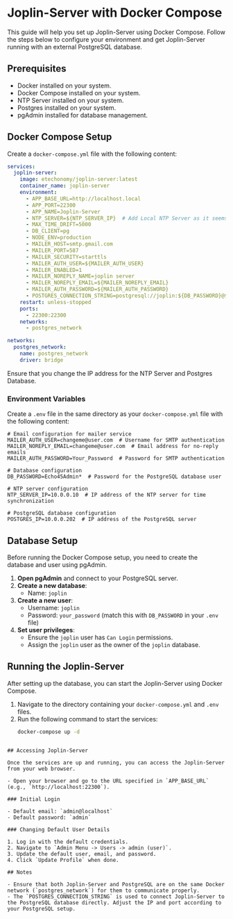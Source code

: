 # Joplin-Server with Docker Compose

This guide will help you set up Joplin-Server using Docker Compose. Follow the steps below to configure your environment and get Joplin-Server running with an external PostgreSQL database.

## Prerequisites

- Docker installed on your system.
- Docker Compose installed on your system.
- NTP Server installed on your system.
- Postgres installed on your system.
- pgAdmin installed for database management.

## Docker Compose Setup

Create a `docker-compose.yml` file with the following content:

```yaml
services:
  joplin-server:
    image: etechonomy/joplin-server:latest
    container_name: joplin-server
    environment:
      - APP_BASE_URL=http://localhost.local
      - APP_PORT=22300
      - APP_NAME=Joplin-Server
      - NTP_SERVER=${NTP_SERVER_IP}  # Add Local NTP Server as it seems Joplin won't boot correctly with no internet connection
      - MAX_TIME_DRIFT=5000
      - DB_CLIENT=pg
      - NODE_ENV=production
      - MAILER_HOST=smtp.gmail.com
      - MAILER_PORT=587
      - MAILER_SECURITY=starttls
      - MAILER_AUTH_USER=${MAILER_AUTH_USER}
      - MAILER_ENABLED=1
      - MAILER_NOREPLY_NAME=joplin server
      - MAILER_NOREPLY_EMAIL=${MAILER_NOREPLY_EMAIL}
      - MAILER_AUTH_PASSWORD=${MAILER_AUTH_PASSWORD}
      - POSTGRES_CONNECTION_STRING=postgresql://joplin:${DB_PASSWORD}@${POSTGRES_IP}:5432/joplin
    restart: unless-stopped
    ports:
      - 22300:22300
    networks:
      - postgres_network

networks:
  postgres_network:
    name: postgres_network
    driver: bridge
```
Ensure that you change the IP address for the NTP Server and Postgres Database.

### Environment Variables

Create a `.env` file in the same directory as your `docker-compose.yml` file with the following content:

```dotenv
# Email configuration for mailer service
MAILER_AUTH_USER=changeme@user.com  # Username for SMTP authentication
MAILER_NOREPLY_EMAIL=changeme@user.com  # Email address for no-reply emails
MAILER_AUTH_PASSWORD=Your_Password  # Password for SMTP authentication

# Database configuration
DB_PASSWORD=Echo45Admin*  # Password for the PostgreSQL database user

# NTP server configuration
NTP_SERVER_IP=10.0.0.10  # IP address of the NTP server for time synchronization

# PostgreSQL database configuration
POSTGRES_IP=10.0.0.202  # IP address of the PostgreSQL server
```


## Database Setup

Before running the Docker Compose setup, you need to create the database and user using pgAdmin.

1. **Open pgAdmin** and connect to your PostgreSQL server.
2. **Create a new database**:
   - Name: `joplin`
3. **Create a new user**:
   - Username: `joplin`
   - Password: `your_password` (match this with `DB_PASSWORD` in your `.env` file)
4. **Set user privileges**:
   - Ensure the `joplin` user has `Can Login` permissions.
   - Assign the `joplin` user as the owner of the `joplin` database.


## Running the Joplin-Server

After setting up the database, you can start the Joplin-Server using Docker Compose.

1. Navigate to the directory containing your `docker-compose.yml` and `.env` files.
2. Run the following command to start the services:
   ```sh
   docker-compose up -d
```

## Accessing Joplin-Server

Once the services are up and running, you can access the Joplin-Server from your web browser.

- Open your browser and go to the URL specified in `APP_BASE_URL` (e.g., `http://localhost:22300`).

### Initial Login

- Default email: `admin@localhost`
- Default password: `admin`

### Changing Default User Details

1. Log in with the default credentials.
2. Navigate to `Admin Menu -> Users -> admin (user)`.
3. Update the default user, email, and password.
4. Click `Update Profile` when done.

## Notes

- Ensure that both Joplin-Server and PostgreSQL are on the same Docker network (`postgres_network`) for them to communicate properly.
- The `POSTGRES_CONNECTION_STRING` is used to connect Joplin-Server to the PostgreSQL database directly. Adjust the IP and port according to your PostgreSQL setup.

